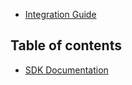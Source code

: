 - [Integration Guide](README.md)

## Table of contents

- [SDK Documentation](./documentation/dokkaGfm/dokkaGfm)